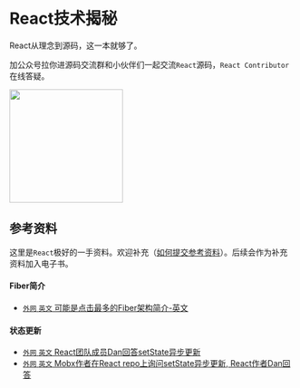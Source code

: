 # React技术揭秘

React从理念到源码，这一本就够了。

加公众号拉你进源码交流群和小伙伴们一起交流`React`源码，`React Contributor`在线答疑。

<img width="200" src="https://p2.ssl.qhimg.com/t0159a40299084c799d.jpg" />

## 参考资料

这里是`React`极好的一手资料。欢迎补充（[如何提交参考资料](https://github.com/BetaSu/just-react/wiki/%E5%A6%82%E4%BD%95%E6%8F%90%E4%BA%A4%E5%8F%82%E8%80%83%E8%B5%84%E6%96%99)）。后续会作为补充资料加入电子书。

#### Fiber简介
- [`外网` `英文` 可能是点击最多的Fiber架构简介-英文](https://indepth.dev/inside-fiber-in-depth-overview-of-the-new-reconciliation-algorithm-in-react/)
  
#### 状态更新
- [`外网` `英文` React团队成员Dan回答setState异步更新](https://stackoverflow.com/questions/48563650/does-react-keep-the-order-for-state-updates/48610973#48610973)
- [`外网` `英文` Mobx作者在React repo上询问setState异步更新, React作者Dan回答](https://github.com/facebook/react/issues/11527)
